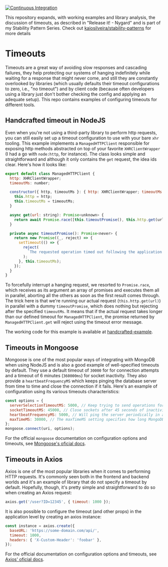 [![Continuous Integration](https://github.com/kaiosilveira/nodejs-timeouts/actions/workflows/ci.yml/badge.svg)](https://github.com/kaiosilveira/nodejs-timeouts/actions/workflows/ci.yml)

This repository expands, with working examples and library analysis, the discussion of timeouts, as described in "Release it! - Nygard" and is part of my Stability Pattern Series. Check out [kaiosilveira/stability-patterns](https://github.com/kaiosilveira/stability-patterns) for more details

# Timeouts

Timeouts are a great way of avoiding slow responses and cascading failures, they help protecting our systems of hanging indefinitely while waiting for a response that might never come, and still they are constantly overlooked by libraries (which usually defaults their timeout configurations to zero, i.e., "no timeout") and by client code (because often developers using a library just don't bother checking the config and applying an adequate setup). This repo contains examples of configuring timeouts for different tools.

## Handcrafted timeout in NodeJS

Even when you're not using a third-party library to perform http requests, you can still easily set up a timeout configuration to use with your bare `xhr` tooling. This example implements a `ManagedHTTPClient` responsible for exposing http methods abstracted on top of your favorite `XHRClientWrapper` (I had a go with `node:http`, for instance). The class looks simple and straightforward and although it only contains the `get` request, the idea ids clear. Here's how it looks like:

```javascript
export default class ManagedHTTPClient {
  http: XHRClientWrapper;
  timeoutMs: number;

  constructor({ http, timeoutMs }: { http: XHRClientWrapper; timeoutMs: number }) {
    this.http = http;
    this.timeoutMs = timeoutMs;
  }

  async get(url: string): Promise<unknown> {
    return await Promise.race([this.timeoutPromise(), this.http.get(url)]);
  }

  private async timeoutPromise(): Promise<never> {
    return new Promise((_, reject) => {
      setTimeout(() => {
        reject(
          `The requested operation timed out following the application's SLO of ${this.timeoutMs}.`
        );
      }, this.timeoutMs);
    });
  }
}
```

To forcefully interrupt a hanging request, we resorted to `Promise.race`, which receives as its argument an array of promises and executes them all in parallel, aborting all the others as soon as the first result comes through. The trick here is that we're running our actual request (`this.http.get(url)`) in parallel with a dummy `timeoutPromise`, which does nothing but rejecting after the specified `timeoutMs`. It means that if the actual request takes longer than our defined timeout for `ManagedHTTPClient`, the promise returned by `ManagedHTTPClient.get` will reject using the timeout error message.

The working code for this example is available at [handcrafted-example](./src/handcrafted-example/).

## Timeouts in Mongoose

Mongoose is one of the most popular ways of integrating with MongoDB when using NodeJS and is also a good example of well-specified timeouts by default. They use a default timeout of `30000` for for connection attempts and a timeout of 6 minutes (`360000ms`) for socket inactivity. They also provide a `heartbeatFrequencyMS` which keeps pinging the database server from time to time and close the connection if it fails. Here's an example of configuration using its various timeouts characteristics:

```javascript
const options = {
  serverSelectionTimeoutMS: 5000, // Keep trying to send operations for 5 seconds
  socketTimeoutMS: 45000, // Close sockets after 45 seconds of inactivity
  heartbeatFrequencyMS: 5000, // Will ping the server periodically in an interval of 5 to 5 seconds
  maxTimeMS: 30000, // The maxTimeMS setting specifies how long MongoDB should run an operation before cancelling it
};
mongoose.connect(uri, options);
```

For the official `mongoose` documentation on configuration options and timeouts, see [Mongoose's oficial docs](https://mongoosejs.com/docs/connections.html#options).

## Timeouts in Axios

Axios is one of the most popular libraries when it comes to performing HTTP requests. It's commonly seen both in the frontend and backend worlds and it's an example of library that do not specify a timeout by default. Hopefully, though, it's pretty simple and straightforward to do so when creating an Axios request:

```javascript
axios.get('/user?ID=12345', { timeout: 1000 });
```

It is also possible to configure the timeout (and other props) in the application level by creating an axios instance:

```javascript
const instance = axios.create({
  baseURL: 'https://some-domain.com/api/',
  timeout: 1000,
  headers: { 'X-Custom-Header': 'foobar' },
});
```

For the official documentation on configuration options and timeouts, see [Axios' oficial docs](https://axios-http.com/docs/req_config).
